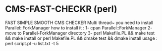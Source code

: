 
# CMS-FAST-CHECKR (perl)
FAST SIMPLE SMOOTH CMS CHECKER Multi thread~
you need to install Parallel::ForkManager
how to install it : 
1- cpan Parallel::ForkManager 
2- move to Parallel-ForkManager directory
3- perl Makefile.PL && make test && make install or perl Makefile.PL && dmake test && dmake install
usage : perl script.pl -u list.txt -t 5
